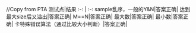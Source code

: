 //Copy from PTA
测试点|结果
:-: | :-: 
sample乱序，一般的Y&N|答案正确|
达到最大size后又溢出|答案正确|
M==N|答案正确|
最大数|答案正确|
最小数|答案正确|
卡特殊错误算法（通过比较大小判断）|答案正确|